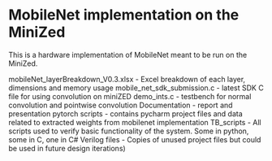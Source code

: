 # MobileNet implementation on the MiniZed
This is a hardware implementation of MobileNet meant to be run on the MiniZed.

mobileNet_layerBreakdown_V0.3.xlsx - Excel breakdown of each layer, dimensions and memory usage
mobile_net_sdk_submission.c - latest SDK C file for using convolution on miniZED
demo_ints.c - testbench for normal convolution and pointwise convolution
Documentation - report and presentation
pytorch scripts - contains pycharm project files and data related to extracted weights from mobilenet implementation
TB_scripts - All scripts used to verify basic functionality of the system. Some in python, some in C, one in C#
Verilog files - Copies of unused project files but could be used in future design iterations)
